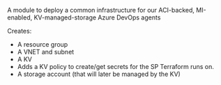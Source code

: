 A module to deploy a common infrastructure for our ACI-backed, MI-enabled, KV-managed-storage Azure DevOps agents

Creates:

- A resource group
- A VNET and subnet
- A KV
- Adds a KV policy to create/get secrets for the SP Terraform runs on.
- A storage account (that will later be managed by the KV)